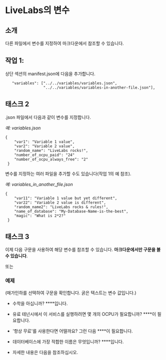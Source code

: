 # LiveLabs의 변수

## 소개

다른 파일에서 변수를 지정하여 마크다운에서 참조할 수 있습니다.

## 작업 1:

상단 섹션의 manifest.json에 다음을 추가합니다.

       "variables": ["../../variables/variables.json",
                     "../../variables/variables-in-another-file.json"],
    

## 태스크 2

.json 파일에서 다음과 같이 변수를 지정합니다.

_예: variables.json_

    {
        "var1": "Variable 1 value",
        "var2": "Variable 2 value",
        "random_name": "LiveLabs rocks!",
        "number_of_ocpu_paid": "24"
        "number_of_ocpu_always_free": "2"
     }
    

변수를 지정하는 여러 파일을 추가할 수도 있습니다(작업 1의 예 참조).

_예: variables\_in\_another\_file.json_

    {
        "var11": "Variable 1 value but yet different",
        "var22": "Variable 2 value is different",
        "random_name2": "LiveLabs rocks & rules!",
        "name_of_database": "My-Database-Name-is-the-best",
        "magic": "What is 2*2?"
     }
    

## 태스크 3

이제 다음 구문을 사용하여 해당 변수를 참조할 수 있습니다. **마크다운에서만 구문을 볼 수 있습니다**.

[](var:var1)

또는

[](var:magic)

### 예제

(매가인하를 선택하여 구문을 확인합니다. 굵은 텍스트는 변수 값입니다.)

*   수학을 아십니까? **[](var:magic)**입니다.
    
*   유료 테넌시에서 이 서비스를 실행하려면 몇 개의 OCPU가 필요합니까? **[](var:number_of_ocpu_paid)**이 필요합니다.
    
*   '항상 무료'를 사용한다면 어떨까요? 그런 다음 **[](var:number_of_ocpu_always_free)**이 필요합니다.
    
*   데이터베이스에 가장 적합한 이름은 무엇입니까? **[](var:name_of_database)**입니다.
    
*   자세한 내용은 다음을 참조하십시오.**[](var:doc_link)**